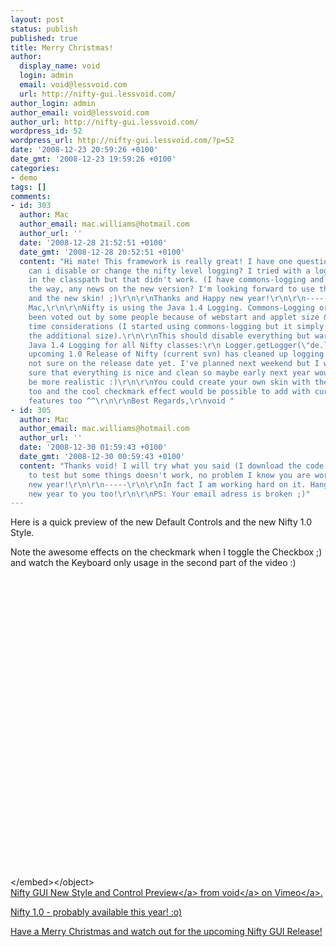 ```yaml
---
layout: post
status: publish
published: true
title: Merry Christmas!
author:
  display_name: void
  login: admin
  email: void@lessvoid.com
  url: http://nifty-gui.lessvoid.com/
author_login: admin
author_email: void@lessvoid.com
author_url: http://nifty-gui.lessvoid.com/
wordpress_id: 52
wordpress_url: http://nifty-gui.lessvoid.com/?p=52
date: '2008-12-23 20:59:26 +0100'
date_gmt: '2008-12-23 19:59:26 +0100'
categories:
- demo
tags: []
comments:
- id: 303
  author: Mac
  author_email: mac.williams@hotmail.com
  author_url: ''
  date: '2008-12-28 21:52:51 +0100'
  date_gmt: '2008-12-28 20:52:51 +0100'
  content: "Hi mate! This framework is really great! I have one question though, how
    can i disable or change the nifty level logging? I tried with a log4j.properties
    in the classpath but that didn't work. (I have commons-logging and log4j).\r\n\r\nBy
    the way, any news on the new version? I'm looking forward to use the checkboxes
    and the new skin! ;)\r\n\r\nThanks and Happy new year!\r\n\r\n--------------------------\r\n\r\nHi
    Mac,\r\n\r\nNifty is using the Java 1.4 Logging. Commons-Logging or Log4j have
    been voted out by some people because of webstart and applet size &#47; loading
    time considerations (I started using commons-logging but it simply was not worth
    the additional size).\r\n\r\nThis should disable everything but warnings with
    Java 1.4 Logging for all Nifty classes:\r\n Logger.getLogger(\"de.lessvoid\").setLevel(\"de.lessvoid\",Level.WARN);\r\n\r\nThe
    upcoming 1.0 Release of Nifty (current svn) has cleaned up logging too :)\r\n\r\nI'm
    not sure on the release date yet. I've planned next weekend but I want to make
    sure that everything is nice and clean so maybe early next year would probably
    be more realistic :)\r\n\r\nYou could create your own skin with the current nifty
    too and the cool checkmark effect would be possible to add with current Nifty
    features too ^^\r\n\r\nBest Regards,\r\nvoid "
- id: 305
  author: Mac
  author_email: mac.williams@hotmail.com
  author_url: ''
  date: '2008-12-30 01:59:43 +0100'
  date_gmt: '2008-12-30 00:59:43 +0100'
  content: "Thanks void! I will try what you said (I download the code from the svn
    to test but some things doesn't work, no problem I know you are working hard ;)\r\n\r\nHappy
    new year!\r\n\r\n-----\r\n\r\nIn fact I am working hard on it. Hang on ;)\r\n\r\nHappy
    new year to you too!\r\n\r\nPS: Your email adress is broken ;)"
---
```

<p>Here is a quick preview of the new Default Controls and the new Nifty 1.0 Style.</p>
<p>Note the awesome effects on the checkmark when I toggle the Checkbox ;) and watch the Keyboard only usage in the second part of the video :)</p>
<p><object width="636" height="480"><param name="allowfullscreen" value="true" &#47;><param name="allowscriptaccess" value="always" &#47;><param name="movie" value="http:&#47;&#47;vimeo.com&#47;moogaloop.swf?clip_id=2613406&amp;server=vimeo.com&amp;show_title=1&amp;show_byline=1&amp;show_portrait=0&amp;color=ffffff&amp;fullscreen=1" &#47;><embed src="http:&#47;&#47;vimeo.com&#47;moogaloop.swf?clip_id=2613406&amp;server=vimeo.com&amp;show_title=1&amp;show_byline=1&amp;show_portrait=0&amp;color=ffffff&amp;fullscreen=1" type="application&#47;x-shockwave-flash" allowfullscreen="true" allowscriptaccess="always" width="636" height="480"><&#47;embed><&#47;object><br &#47;><a href="http:&#47;&#47;vimeo.com&#47;2613406">Nifty GUI New Style and Control Preview<&#47;a> from <a href="http:&#47;&#47;vimeo.com&#47;user1070526">void<&#47;a> on <a href="http:&#47;&#47;vimeo.com">Vimeo<&#47;a>.</p>
<p>Nifty 1.0 - probably available this year! :o)</p>
<p>Have a Merry Christmas and watch out for the upcoming Nifty GUI Release!</p>
